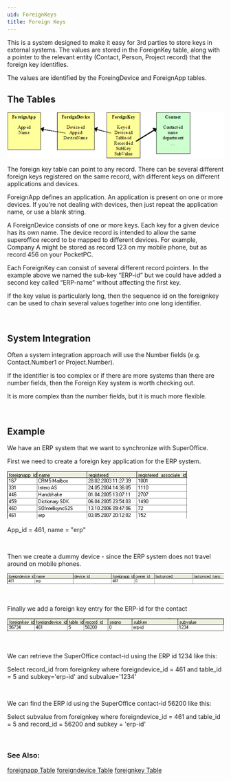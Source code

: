 ```yaml
---
uid: ForeignKeys
title: Foreign Keys
---
```


This is a system designed to make it easy for 3rd parties to store keys in external systems.
The values are stored in the ForeignKey table, along with a pointer to the relevant entity (Contact, Person, Project record) that the foreign key identifies.

The values are identified by the ForeingDevice and ForeignApp tables.

The Tables
----------

![](../Images/foreignkeys.gif)

The foreign key table can point to any record. There can be several different foreign keys registered on the same record, with different keys on different applications and devices.

ForeignApp defines an application. An application is present on one or more devices. If you’re not dealing with devices, then just repeat the application name, or use a blank string.

A ForeignDevice consists of one or more keys. Each key for a given device has its own name. The device record is intended to allow the same superoffice record to be mapped to different devices. For example, Company A might be stored as record 123 on my mobile phone, but as record 456 on your PocketPC.

Each ForeignKey can consist of several different record pointers. In the example above we named the sub-key “ERP-id” but we could have added a second key called “ERP-name” without affecting the first key.

If the key value is particularly long, then the sequence id on the foreignkey can be used to chain several values together into one long identifier.

 

System Integration
------------------

Often a system integration approach will use the Number fields (e.g. Contact.Number1 or Project.Number).

If the identifier is too complex or if there are more systems than there are number fields, then the Foreign Key system is worth checking out.

It is more complex than the number fields, but it is much more flexible.

 

Example
-------

We have an ERP system that we want to synchronize with SuperOffice.

First we need to create a foreign key application for the ERP system.

![](../Images/fk-app.gif)

App\_id = 461, name = "erp"

 

Then we create a dummy device - since the ERP system does not travel around on mobile phones.

![](../Images/fk-device.gif)

 

Finally we add a foreign key entry for the ERP-id for the contact

![](../Images/fk-value.gif)

 

We can retrieve the SuperOffice contact-id using the ERP id 1234 like this:

Select record\_id from foreignkey
where foreigndevice\_id = 461 and table\_id = 5
and subkey='erp-id' and subvalue='1234'

 

We can find the ERP id using the SuperOffice contact-id 56200 like this:

Select subvalue from foreignkey
where foreigndevice\_id = 461 and table\_id = 5 and record\_id = 56200 and subkey = 'erp-id'

 


### See Also:

[foreignapp Table](../Tables/foreignapp.md)
[foreigndevice Table](../Tables/foreigndevice.md)
[foreignkey Table](../Tables/foreignkey.md)